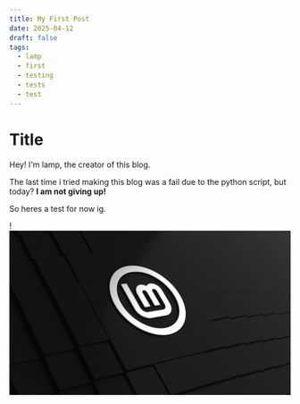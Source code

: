 ```yaml
---
title: My First Post
date: 2025-04-12
draft: false
tags:
  - lamp
  - first
  - testing
  - tests
  - test
---
```

# Title
Hey! I'm lamp, the creator of this blog.

The last time i tried making this blog was a fail due to the python script, but today? **I am not giving up!**

So heres a test for now ig.

!![Pasted image 20250413141559.png](/images/Pasted%20image%2020250413141559.png)